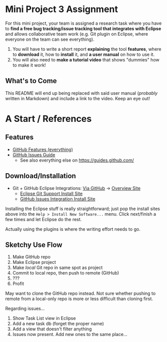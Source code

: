 # Mini Project 3 Assignment
For this mini project, your team is assigned a research task
where you have to **find a free bug tracking/issue tracking tool
that integrates with Eclipse** and allows collaborative team work
(e.g. Git plugin on Eclipse, where everyone on the team can see everything).

1. You will have to write a short report **explaining** the tool **features**,
   where to **download** it, how to **install** it,
   and **a user manual** on how to use it.
2. You will also need to **make a tutorial video**
   that shows "dummies" how to make it work!

## What's to Come
This README will end up being replaced with said user manual (_probably_
written in Markdown) and include a link to the video. Keep an eye out!

# A Start / References
## Features
- [GitHub Features (everything)](https://github.com/features)
- [GitHub Issues Guide](https://guides.github.com/features/issues/)
  - See also everything else on https://guides.github.com/

## Download/Installation
- Git + GitHub Eclipse Integrations: [Via GitHub](https://eclipse.github.io/) ->
  [Overview Site](http://eclipse.org/egit/download/)
  - [Eclipse Git Support Install Site](http://download.eclipse.org/egit/updates)
  - [GitHub Issues Integration Install Site](http://download.eclipse.org/egit/github/updates)

Installing the Eclipse stuff is really straightforward;
just pop the install sites above into the `Help > Install New Software...` menu.
Click next/finish a few times and let Eclipse do the rest.

Actually using the plugins is where the writing effort needs to go.

## Sketchy Use Flow
1. Make GitHub repo
2. Make Eclipse project
3. Make _local_ Git repo in same spot as project
4. Commit to local repo, then push to remote (GitHub)
5. ???
6. Profit

May want to clone the GitHub repo instead. Not sure whether pushing to remote
from a local-only repo is more or less difficult than cloning first.

Regarding issues...
1. Show Task List view in Eclipse
2. Add a new task db (forget the proper name)
3. Add a view that doesn't filter anything
4. Issues now present. Add new ones to the same place...
